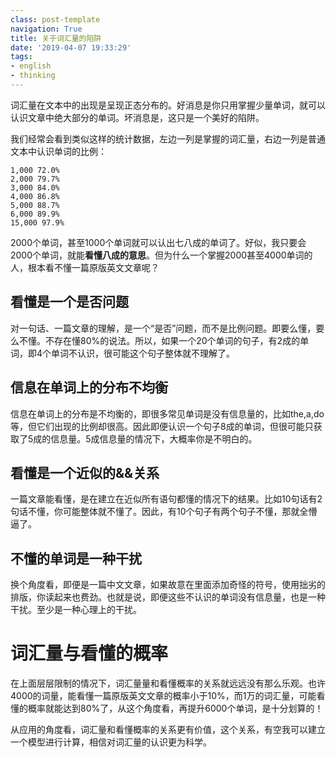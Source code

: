 ```yaml
---
class: post-template
navigation: True
title: 关于词汇量的陷阱
date: '2019-04-07 19:33:29'
tags:
- english
- thinking
---
```


词汇量在文本中的出现是呈现正态分布的。好消息是你只用掌握少量单词，就可以认识文章中绝大部分的单词。坏消息是，这只是一个美好的陷阱。

我们经常会看到类似这样的统计数据，左边一列是掌握的词汇量，右边一列是普通文本中认识单词的比例：
```
1,000 72.0%
2,000 79.7%
3,000 84.0%
4,000 86.8%
5,000 88.7%
6,000 89.9%
15,000 97.9%
```

2000个单词，甚至1000个单词就可以认出七八成的单词了。好似，我只要会2000个单词，就能**看懂八成的意思**。但为什么一个掌握2000甚至4000单词的人，根本看不懂一篇原版英文文章呢？

## 看懂是一个是否问题
对一句话、一篇文章的理解，是一个“是否”问题，而不是比例问题。即要么懂，要么不懂。不存在懂80%的说法。所以，如果一个20个单词的句子，有2成的单词，即4个单词不认识，很可能这个句子整体就不理解了。

## 信息在单词上的分布不均衡
信息在单词上的分布是不均衡的，即很多常见单词是没有信息量的，比如the,a,do等，但它们出现的比例却很高。因此即便认识一个句子8成的单词，但很可能只获取了5成的信息量。5成信息量的情况下，大概率你是不明白的。

## 看懂是一个近似的&&关系
一篇文章能看懂，是在建立在近似所有语句都懂的情况下的结果。比如10句话有2句话不懂，你可能整体就不懂了。因此，有10个句子有两个句子不懂，那就全懵逼了。

## 不懂的单词是一种干扰
换个角度看，即便是一篇中文文章，如果故意在里面添加奇怪的符号，使用拙劣的排版，你读起来也费劲。也就是说，即便这些不认识的单词没有信息量，也是一种干扰。至少是一种心理上的干扰。

# 词汇量与看懂的概率
在上面层层限制的情况下，词汇量量和看懂概率的关系就远远没有那么乐观。也许4000的词量，能看懂一篇原版英文文章的概率小于10%，而1万的词汇量，可能看懂的概率就能达到80%了，从这个角度看，再提升6000个单词，是十分划算的！

从应用的角度看，词汇量和看懂概率的关系更有价值，这个关系，有空我可以建立一个模型进行计算，相信对词汇量的认识更为科学。

